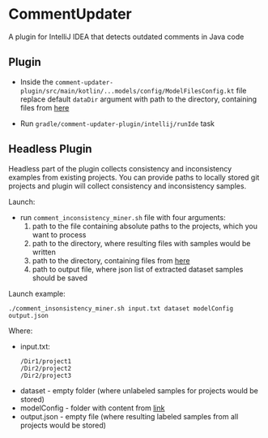 # CommentUpdater
A plugin for IntelliJ IDEA that detects outdated comments in Java code


## Plugin

- Inside the `comment-updater-plugin/src/main/kotlin/...models/config/ModelFilesConfig.kt` file 
replace default `dataDir` argument with path to the directory, containing files from [here](https://drive.google.com/drive/folders/1E4XOJHfEWOlHXBPxPu3_bkKfuU4G_N49?usp=sharing)
  
- Run  `gradle/comment-updater-plugin/intellij/runIde` task

## Headless Plugin 

Headless part of the plugin collects consistency and inconsistency examples from existing projects. 
You can provide paths to locally stored git projects and plugin will collect consistency and inconsistency samples. 

Launch: 
- run `comment_inconsistency_miner.sh` file with four arguments: 
  1. path to the file containing absolute paths to the projects, which you want to process
  2. path to the directory, where resulting files with samples would be written
  3. path to the directory, containing files from [here](https://drive.google.com/drive/folders/1E4XOJHfEWOlHXBPxPu3_bkKfuU4G_N49?usp=sharing)
  4. path to output file, where json list of extracted dataset samples should be saved
  
Launch example:
```
./comment_insonsistency_miner.sh input.txt dataset modelConfig output.json
```
Where:
- input.txt: 
  ```
  /Dir1/project1
  /Dir2/project2
  /Dir2/project3
  ```
- dataset - empty folder (where unlabeled samples for projects would be stored)
- modelConfig - folder with content from [link](https://drive.google.com/drive/folders/1E4XOJHfEWOlHXBPxPu3_bkKfuU4G_N49?usp=sharing)
- output.json - empty file (where resulting labeled samples from all projects would be stored)